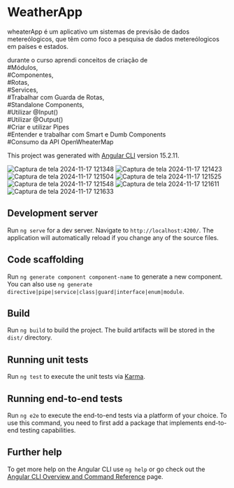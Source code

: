 # WeatherApp

wheaterApp é um aplicativo um sistemas de previsão de dados metereólogicos, que têm como foco a pesquisa de dados metereólogicos em países e estados.

durante o curso aprendi conceitos de criação de <br>
#Módulos,<br>
#Componentes,<br> 
#Rotas,<br>
#Services,<br>
#Trabalhar com Guarda de Rotas,<br>
#Standalone Components,<br>
#Utilizar @Input()<br>
#Utilizar @Output()<br>
#Criar e utilizar Pipes<br>
#Entender e trabalhar com Smart e Dumb Components<br>
#Consumo da API OpenWheaterMap

This project was generated with [Angular CLI](https://github.com/angular/angular-cli) version 15.2.11.

![Captura de tela 2024-11-17 121348](https://github.com/user-attachments/assets/87cc0f17-0ebc-47b6-906a-1d12e079597f)
![Captura de tela 2024-11-17 121423](https://github.com/user-attachments/assets/4c7051e0-4d69-4d71-9963-c1943f81b937)
![Captura de tela 2024-11-17 121504](https://github.com/user-attachments/assets/9703a489-5774-4cc4-a277-559c01df8ef2)
![Captura de tela 2024-11-17 121525](https://github.com/user-attachments/assets/12b4f578-20ca-4c5b-a99c-e61f2d2e29a0)
![Captura de tela 2024-11-17 121548](https://github.com/user-attachments/assets/df425a0b-ed9f-4b88-8c99-cd0bee2a1f93)
![Captura de tela 2024-11-17 121611](https://github.com/user-attachments/assets/5b40e1d4-9173-46ac-9e4f-1c82aedcaa50)
![Captura de tela 2024-11-17 121633](https://github.com/user-attachments/assets/de1d2ea4-fa1d-47b7-ad38-f19145ed9c19)

## Development server

Run `ng serve` for a dev server. Navigate to `http://localhost:4200/`. The application will automatically reload if you change any of the source files.

## Code scaffolding

Run `ng generate component component-name` to generate a new component. You can also use `ng generate directive|pipe|service|class|guard|interface|enum|module`.

## Build

Run `ng build` to build the project. The build artifacts will be stored in the `dist/` directory.

## Running unit tests

Run `ng test` to execute the unit tests via [Karma](https://karma-runner.github.io).

## Running end-to-end tests

Run `ng e2e` to execute the end-to-end tests via a platform of your choice. To use this command, you need to first add a package that implements end-to-end testing capabilities.

## Further help

To get more help on the Angular CLI use `ng help` or go check out the [Angular CLI Overview and Command Reference](https://angular.io/cli) page.
